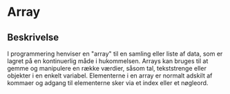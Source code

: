 # Array

## Beskrivelse

I programmering henviser en "array" til en samling eller liste af data, som er lagret på en kontinuerlig måde i hukommelsen. Arrays kan bruges til at gemme og manipulere en række værdier, såsom tal, tekststrenge eller objekter i en enkelt variabel. Elementerne i en array er normalt adskilt af kommaer og adgang til elementerne sker via et index eller et nøgleord.
